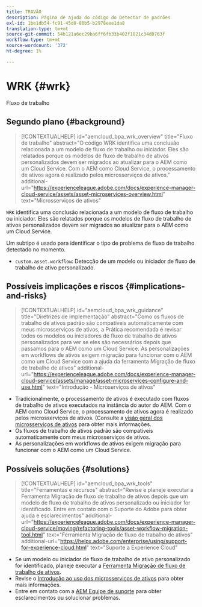 ```yaml
---
title: TRAVÃO
description: Página de ajuda do código do Detector de padrões
exl-id: 1be1db54-fc91-45d0-80b5-b2978eee1da8
translation-type: tm+mt
source-git-commit: 54b121a6ec29ba6ff6fb33b402f1821c34d0763f
workflow-type: tm+mt
source-wordcount: '372'
ht-degree: 1%

---
```


# WRK {#wrk}

Fluxo de trabalho

## Segundo plano {#background}

>[!CONTEXTUALHELP]
>id="aemcloud_bpa_wrk_overview"
>title="Fluxo de trabalho"
>abstract="O código WRK identifica uma conclusão relacionada a um modelo de fluxo de trabalho ou iniciador. Eles são relatados porque os modelos de fluxo de trabalho de ativos personalizados devem ser migrados ao atualizar para o AEM como um Cloud Service. Com o AEM como Cloud Service, o processamento de ativos agora é realizado pelos microsserviços de ativos."
>additional-url="https://experienceleague.adobe.com/docs/experience-manager-cloud-service/assets/asset-microservices-overview.html" text="Microsserviços de ativos"

`WRK` identifica uma conclusão relacionada a um modelo de fluxo de trabalho ou iniciador. Eles são relatados porque os modelos de fluxo de trabalho de ativos personalizados devem ser migrados ao atualizar para o AEM como um Cloud Service.

Um subtipo é usado para identificar o tipo de problema de fluxo de trabalho detectado no momento.

* `custom.asset.workflow`: Detecção de um modelo ou iniciador de fluxo de trabalho de ativo personalizado.

## Possíveis implicações e riscos {#implications-and-risks}

>[!CONTEXTUALHELP]
>id="aemcloud_bpa_wrk_guidance"
>title="Diretrizes de implementação"
>abstract="Como os fluxos de trabalho de ativos padrão são compatíveis automaticamente com meus microsserviços de ativos, a Prática recomendada é revisar todos os modelos ou iniciadores de fluxo de trabalho de ativos personalizados para ver se eles são necessários depois que passamos para o AEM como um Cloud Service. As personalizações em workflows de ativos exigem migração para funcionar com o AEM como um Cloud Service com a ajuda da ferramenta Migração de fluxo de trabalho de ativos"
>additional-url="https://experienceleague.adobe.com/docs/experience-manager-cloud-service/assets/manage/asset-microservices-configure-and-use.html" text="Introdução - Microserviços de ativos"

* Tradicionalmente, o processamento de ativos é executado com fluxos de trabalho de ativos executados na instância do autor do AEM. Com o AEM como Cloud Service, o processamento de ativos agora é realizado pelos microsserviços de ativos. (Consulte a [visão geral dos microsserviços de ativos](https://experienceleague.adobe.com/docs/experience-manager-cloud-service/assets/asset-microservices-overview.html) para obter mais informações.
* Os fluxos de trabalho de ativos padrão são compatíveis automaticamente com meus microsserviços de ativos.
* As personalizações em workflows de ativos exigem migração para funcionar com o AEM como um Cloud Service.

## Possíveis soluções {#solutions}

>[!CONTEXTUALHELP]
>id="aemcloud_bpa_wrk_tools"
>title="Ferramentas e recursos"
>abstract="Revise e planeje executar a Ferramenta Migração de fluxo de trabalho de ativos depois que um modelo de fluxo de trabalho de ativos personalizado ou iniciador for identificado. Entre em contato com o Suporte do Adobe para obter ajuda e esclarecimentos"
>additional-url="https://experienceleague.adobe.com/docs/experience-manager-cloud-service/moving/refactoring-tools/asset-workflow-migration-tool.html" text="Ferramenta Migração de fluxo de trabalho de ativos"
>additional-url="https://helpx.adobe.com/enterprise/using/support-for-experience-cloud.html" text="Suporte a Experience Cloud"

* Se um modelo ou iniciador de fluxo de trabalho de ativo personalizado for identificado, planeje executar a [Ferramenta Migração de fluxo de trabalho de ativos](https://experienceleague.adobe.com/docs/experience-manager-cloud-service/moving/refactoring-tools/asset-workflow-migration-tool.html).
* Revise o [Introdução ao uso dos microsserviços de ativos](https://experienceleague.adobe.com/docs/experience-manager-cloud-service/assets/manage/asset-microservices-configure-and-use.html) para obter mais informações.
* Entre em contato com a [AEM Equipe de suporte](https://helpx.adobe.com/enterprise/using/support-for-experience-cloud.html) para obter esclarecimentos ou solucionar problemas.
